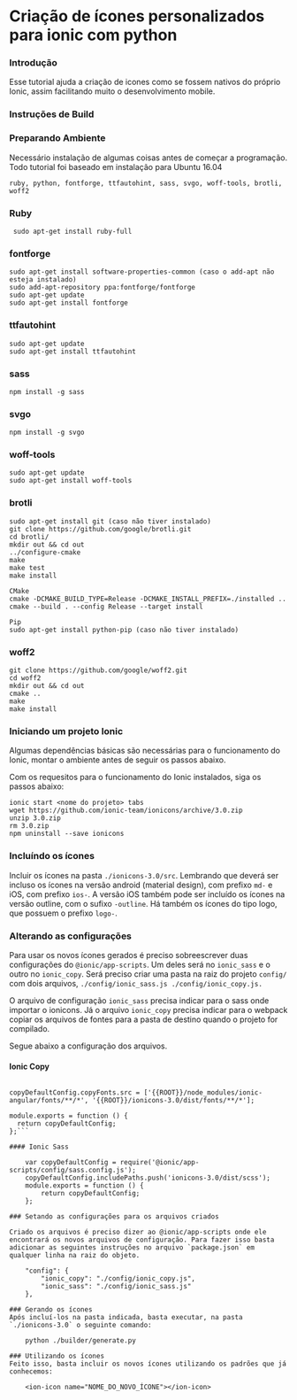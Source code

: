 # Criação de ícones personalizados para ionic com python


### Introdução

Esse tutorial ajuda a criação de icones como se fossem nativos do próprio Ionic, assim facilitando muito o desenvolvimento mobile.

### Instruções de Build 

### Preparando Ambiente
Necessário instalação de algumas coisas antes de começar a programação. Todo tutorial foi baseado em instalação para Ubuntu 16.04
	
	ruby, python, fontforge, ttfautohint, sass, svgo, woff-tools, brotli, woff2

### Ruby

     sudo apt-get install ruby-full

### fontforge

    sudo apt-get install software-properties-common (caso o add-apt não esteja instalado)
    sudo add-apt-repository ppa:fontforge/fontforge
    sudo apt-get update
    sudo apt-get install fontforge

### ttfautohint

	sudo apt-get update
	sudo apt-get install ttfautohint

### sass

	npm install -g sass

### svgo

	npm install -g svgo


### woff-tools

	sudo apt-get update
	sudo apt-get install woff-tools

### brotli

	sudo apt-get install git (caso não tiver instalado)
	git clone https://github.com/google/brotli.git
	cd brotli/
	mkdir out && cd out
	../configure-cmake
	make
	make test
	make install

	CMake
	cmake -DCMAKE_BUILD_TYPE=Release -DCMAKE_INSTALL_PREFIX=./installed ..
	cmake --build . --config Release --target install

	Pip
	sudo apt-get install python-pip (caso não tiver instalado)

### woff2

	git clone https://github.com/google/woff2.git
	cd woff2
	mkdir out && cd out
	cmake ..
	make
	make install

### Iniciando um projeto Ionic

Algumas dependências básicas são necessárias para o funcionamento do Ionic, montar o ambiente antes de seguir os passos abaixo.

Com os requesitos para o funcionamento do Ionic instalados, siga os passos abaixo:

    ionic start <nome do projeto> tabs
    wget https://github.com/ionic-team/ionicons/archive/3.0.zip
    unzip 3.0.zip 
    rm 3.0.zip 
    npm uninstall --save ionicons

### Incluíndo os ícones

Incluir os ícones na pasta `./ionicons-3.0/src`. Lembrando que deverá ser incluso os ícones na versão android (material design), com prefixo `md-` e iOS, com prefixo `ios-`. A versão iOS também pode ser incluído os ícones na versão outline, com o sufixo `-outline`. Há também os ícones do tipo logo, que possuem o prefixo `logo-`.

### Alterando as configurações

Para usar os novos ícones gerados é preciso sobreescrever duas configurações do `@ionic/app-scripts`. Um deles será no `ionic_sass` e o outro no `ionic_copy`. Será preciso criar uma pasta na raiz do projeto `config/` com dois arquivos, `./config/ionic_sass.js ./config/ionic_copy.js.`

O arquivo de configuração `ionic_sass` precisa indicar para o sass onde importar o ionicons. Já o arquivo `ionic_copy` precisa indicar para o webpack copiar os arquivos de fontes para a pasta de destino quando o projeto for compilado.

Segue abaixo a configuração dos arquivos.

#### Ionic Copy

```var copyDefaultConfig = require('@ionic/app-scripts/config/copy.config.js');

copyDefaultConfig.copyFonts.src = ['{{ROOT}}/node_modules/ionic-angular/fonts/**/*', '{{ROOT}}/ionicons-3.0/dist/fonts/**/*'];

module.exports = function () {
  return copyDefaultConfig;
};```

#### Ionic Sass

	var copyDefaultConfig = require('@ionic/app-scripts/config/sass.config.js');
	copyDefaultConfig.includePaths.push('ionicons-3.0/dist/scss');
	module.exports = function () {
		return copyDefaultConfig;
	};

### Setando as configurações para os arquivos criados

Criado os arquivos é preciso dizer ao @ionic/app-scripts onde ele encontrará os novos arquivos de configuração. Para fazer isso basta adicionar as seguintes instruções no arquivo `package.json` em qualquer linha na raiz do objeto.

    "config": {
    	"ionic_copy": "./config/ionic_copy.js",
    	"ionic_sass": "./config/ionic_sass.js"
    },

### Gerando os ícones
Após incluí-los na pasta indicada, basta executar, na pasta `./ionicons-3.0` o seguinte comando:

	python ./builder/generate.py

### Utilizando os ícones
Feito isso, basta incluir os novos ícones utilizando os padrões que já conhecemos:

	<ion-icon name="NOME_DO_NOVO_ÍCONE"></ion-icon>

